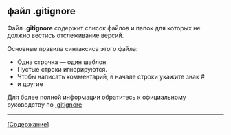 ## файл .gitignore

Файл **.gitignore** содержит список файлов и папок для которых не должно вестись отслеживание версий.

Основные правила синтаксиса этого файла:

+ Одна строчка — один шаблон.
+ Пустые строки игнорируются.
+ Чтобы написать комментарий, в начале строки укажите знак #
+ и другие

Для более полной информации обратитесь к официальному руководству по [.gitignore](https://git-scm.com/docs/gitignore)



---

[[Содержание]](./readme.md)